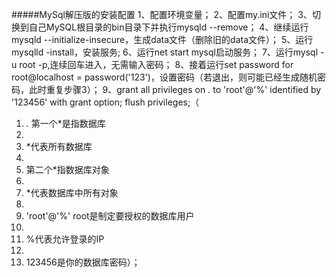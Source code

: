 #####MySql解压版的安装配置
1、配置环境变量；
2、配置my.ini文件；
3、切换到自己MySQL根目录的bin目录下并执行mysqld --remove；
4、继续运行mysqld  --initialize-insecure，生成data文件（删除旧的data文件）；
5、运行mysqlld -install，安装服务;
6、运行net start mysql启动服务；
7、运行mysql -u root -p,连续回车进入，无需输入密码；
8、接着运行set password for root@localhost = password('123')，设置密码（若退出，则可能已经生成随机密码，此时重复步骤3）；
9、grant all privileges on *.* to 'root'@'%' identified by '123456' with grant option;  flush privileges;（
1. *.* 第一个*是指数据库
1. 
1. *代表所有数据库
1. 
1. 第二个*指数据库对象
1. 
1. *代表数据库中所有对象
1. 
1.  'root'@'%' root是制定要授权的数据库用户
1. 
1. %代表允许登录的IP
1. 
1. 123456是你的数据库密码）；